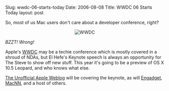 Slug: wwdc-06-starts-today
Date: 2006-08-08
Title: WWDC 06 Starts Today
layout: post

So, most of us Mac users don&#39;t care about a developer conference, right?

<p style="text-align: center"><img alt="WWDC" class="at-xid-6a010534988cd3970b0120a5b3658d970c" id="image2356" src="https://steveivy.typepad.com/.a/6a010534988cd3970b0120a5b3658d970c-pi" /></p>

*BZZT! Wrong!*

Apple&#39;s [WWDC](http://developer.apple.com/wwdc/index.html?homepage) may be a techie conference which is mostly covered in a shroud of NDAs, but El Hefe&#39;s Keynote speech is always an opportunity for The Steve to show off new stuff. This year it&#39;s going to be a preview of OS X 10.5 Leopard, and who knows what else.

[The Unofficial Apple Weblog](http://www.tuaw.com) will be covering the keynote, as will [Engadget](http://www.engadget.com/), [MacNN](http://live.macnn.com/), and a host of others.
